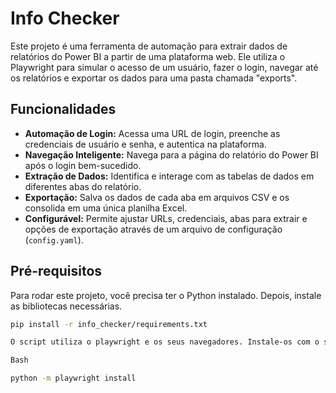 # Info Checker

Este projeto é uma ferramenta de automação para extrair dados de relatórios do Power BI a partir de uma plataforma web. Ele utiliza o Playwright para simular o acesso de um usuário, fazer o login, navegar até os relatórios e exportar os dados para uma pasta chamada "exports".

## Funcionalidades

* **Automação de Login:** Acessa uma URL de login, preenche as credenciais de usuário e senha, e autentica na plataforma.
* **Navegação Inteligente:** Navega para a página do relatório do Power BI após o login bem-sucedido.
* **Extração de Dados:** Identifica e interage com as tabelas de dados em diferentes abas do relatório.
* **Exportação:** Salva os dados de cada aba em arquivos CSV e os consolida em uma única planilha Excel.
* **Configurável:** Permite ajustar URLs, credenciais, abas para extrair e opções de exportação através de um arquivo de configuração (`config.yaml`).

## Pré-requisitos

Para rodar este projeto, você precisa ter o Python instalado. Depois, instale as bibliotecas necessárias.

```bash
pip install -r info_checker/requirements.txt

O script utiliza o playwright e os seus navegadores. Instale-os com o seguinte comando:

Bash

python -m playwright install
